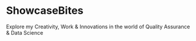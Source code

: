 # ShowcaseBites
Explore my Creativity, Work &amp; Innovations in the world of Quality Assurance &amp; Data Science
